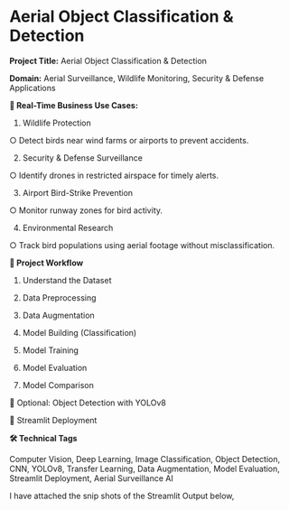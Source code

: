 # Aerial Object Classification & Detection

**Project Title:** Aerial Object Classification & Detection

**Domain:** Aerial Surveillance, Wildlife Monitoring, Security & Defense Applications

**📌 Real-Time Business Use Cases:**

1. Wildlife Protection
   
○ Detect birds near wind farms or airports to prevent accidents.

2. Security & Defense Surveillance
   
○ Identify drones in restricted airspace for timely alerts.

3. Airport Bird-Strike Prevention
   
○ Monitor runway zones for bird activity.

4. Environmental Research
   
○ Track bird populations using aerial footage without misclassification.

**📌 Project Workflow**

1. Understand the Dataset

2. Data Preprocessing

3. Data Augmentation

4. Model Building (Classification)

5. Model Training

6. Model Evaluation

7. Model Comparison

📌 Optional: Object Detection with YOLOv8

📌 Streamlit Deployment

**🛠 Technical Tags**

Computer Vision, Deep Learning, Image Classification, Object Detection, CNN, YOLOv8, Transfer Learning, Data Augmentation, Model Evaluation, Streamlit Deployment, Aerial Surveillance AI

I have attached the snip shots of the Streamlit Output below,






